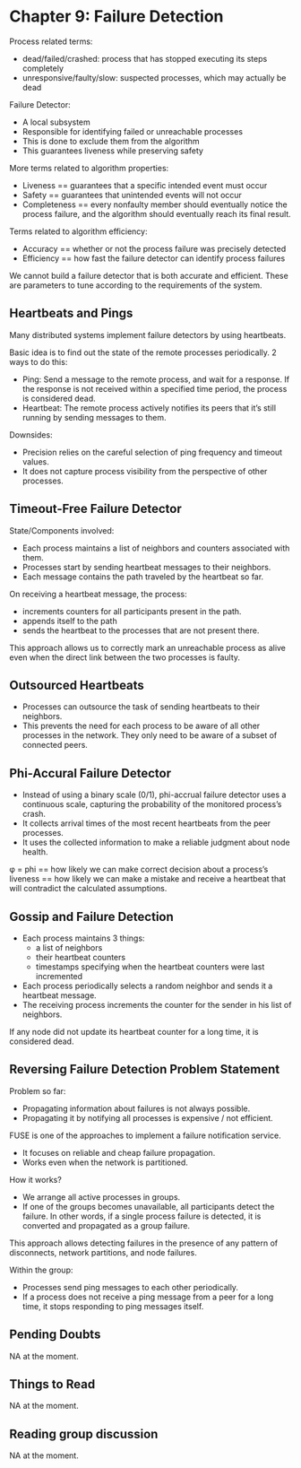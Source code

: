 # Chapter 9: Failure Detection

Process related terms:
- dead/failed/crashed: process that has stopped executing its steps completely
- unresponsive/faulty/slow: suspected processes, which may actually be dead

Failure Detector:
- A local subsystem
- Responsible for identifying failed or unreachable processes
- This is done to exclude them from the algorithm
- This guarantees liveness while preserving safety

More terms related to algorithm properties:
- Liveness == guarantees that a specific intended event must occur
- Safety == guarantees that unintended events will not occur
- Completeness == every nonfaulty member should eventually notice the process failure, and the algorithm should eventually reach its final result.

Terms related to algorithm efficiency:
- Accuracy == whether or not the process failure was precisely detected
- Efficiency == how fast the failure detector can identify process failures

We cannot build a failure detector that is both accurate and efficient. These are parameters to tune according to the requirements of the system.

## Heartbeats and Pings

Many distributed systems implement failure detectors by using heartbeats.

Basic idea is to find out the state of the remote processes periodically. 2 ways to do this:
- Ping: Send a message to the remote process, and wait for a response. If the response is not received within a specified time period, the process is considered dead.
- Heartbeat: The remote process actively notifies its peers that it’s still running by sending messages to them.

Downsides:
- Precision relies on the careful selection of ping frequency and timeout values.
- It does not capture process visibility from the perspective of other processes.

## Timeout-Free Failure Detector

State/Components involved:
- Each process maintains a list of neighbors and counters associated with them.
- Processes start by sending heartbeat messages to their neighbors.
- Each message contains the path traveled by the heartbeat so far.

On receiving a heartbeat message, the process:
- increments counters for all participants present in the path.
- appends itself to the path
- sends the heartbeat to the processes that are not present there.

This approach allows us to correctly mark an unreachable process as alive even when the direct link between the two processes is faulty.

## Outsourced Heartbeats

- Processes can outsource the task of sending heartbeats to their neighbors.
- This prevents the need for each process to be aware of all other processes in the network. They only need to be aware of a subset of connected peers.

## Phi-Accural Failure Detector

- Instead of using a binary scale (0/1), phi-accrual failure detector uses a continuous scale, capturing the probability of the monitored process’s crash.
- It collects arrival times of the most recent heartbeats from the peer processes.
- It uses the collected information to make a reliable judgment about node health.

φ = phi == how likely we can make correct decision about a process’s liveness == how likely we can make a mistake and receive a heartbeat that will contradict the calculated assumptions.

## Gossip and Failure Detection

- Each process maintains 3 things:
  - a list of neighbors
  - their heartbeat counters
  - timestamps specifying when the heartbeat counters were last incremented
- Each process periodically selects a random neighbor and sends it a heartbeat message.
- The receiving process increments the counter for the sender in his list of neighbors.

If any node did not update its heartbeat counter for a long time, it is considered dead.

## Reversing Failure Detection Problem Statement

Problem so far:
- Propagating information about failures is not always possible.
- Propagating it by notifying all processes is expensive / not efficient.

FUSE is one of the approaches to implement a failure notification service.
- It focuses on reliable and cheap failure propagation.
- Works even when the network is partitioned.

How it works?
- We arrange all active processes in groups.
- If one of the groups becomes unavailable, all participants detect the failure. In other words, if a single process failure is detected, it is converted and propagated as a group failure.

This approach allows detecting failures in the presence of any pattern of disconnects, network partitions, and node failures.

Within the group:
- Processes send ping messages to each other periodically.
- If a process does not receive a ping message from a peer for a long time, it stops responding to ping messages itself.

## Pending Doubts

NA at the moment.

## Things to Read

NA at the moment.

## Reading group discussion

NA at the moment.